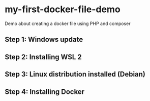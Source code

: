 # my-first-docker-file-demo
Demo about creating a docker file using PHP and composer

## Step 1: Windows update
## Step 2: Installing WSL 2
## Step 3: Linux distribution installed (Debian)
## Step 4: Installing Docker
